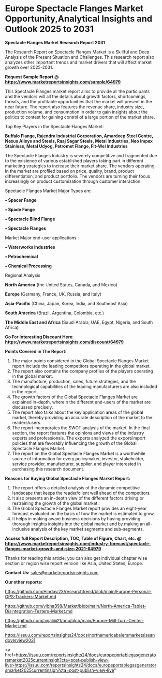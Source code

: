 # Europe Spectacle Flanges Market Opportunity,Analytical Insights and Outlook 2025 to 2031

<strong>Spectacle Flanges Market Research Report 2031</strong>

The Research Report on Spectacle Flanges Market is a Skillful and Deep Analysis of the Present Situation and Challenges. This research report also analyzes other important trends and market drivers that will affect market growth over 2025-2031.

<strong>Request Sample Report @ <a href=https://www.marketreportsinsights.com/sample/64979>https://www.marketreportsinsights.com/sample/64979</a></strong>

This Spectacle Flanges market report aims to provide all the participants and the vendors will all the details about growth factors, shortcomings, threats, and the profitable opportunities that the market will present in the near future. The report also features the revenue share, industry size, production volume, and consumption in order to gain insights about the politics to contest for gaining control of a large portion of the market share.

Top Key Players in the Spectacle Flanges Market:

<strong>Buffalo Flange, Rajendra Industrial Corporation, Amardeep Steel Centre, Nexus Alloys and Steels, Raaj Sagar Steels, Metal Industries, Neo Impex Stainless, Metal Udyog, Petromet Flange, Fit-Wel Industries</strong>

The Spectacle Flanges Industry is severely competitive and fragmented due to the existence of various established players taking part in different marketing strategies to increase their market share. The vendors operating in the market are profiled based on price, quality, brand, product differentiation, and product portfolio. The vendors are turning their focus increasingly on product customization through customer interaction.

Spectacle Flanges Market Major Types are:

<strong>• Spacer Fange

• Spade Fange

• Spectacle Blind Flange

• Spectacle Flanges</strong>

Market Major end-user applications :

<strong>• Waterworks Industries

• Petrochemical

• Chemical Processing</strong>

Regional Analysis

</u><strong><b>North America</b></strong> (the United States, Canada, and Mexico)

<strong><b>Europe </b></strong>(Germany, France, UK, Russia, and Italy)

<strong><b>Asia-Pacific</b></strong> (China, Japan, Korea, India, and Southeast Asia)

<strong><b>South America</b></strong> (Brazil, Argentina, Colombia, etc.)

<strong><b>The Middle East and Africa</b></strong> (Saudi Arabia, UAE, Egypt, Nigeria, and South Africa)

<strong>Go For Interesting Discount Here: <a href=https://www.marketreportsinsights.com/discount/64979>https://www.marketreportsinsights.com/discount/64979</a></strong>

<strong>Points Covered in The Report:</strong>
<ol>
  <li>The major points considered in the Global Spectacle Flanges Market report include the leading competitors operating in the global market.</li>
  <li>The report also contains the company profiles of the players operating in the global market.</li>
  <li>The manufacture, production, sales, future strategies, and the technological capabilities of the leading manufacturers are also included in the report.</li>
  <li>The growth factors of the Global Spectacle Flanges Market are explained in-depth, wherein the different end-users of the market are discussed precisely.</li>
  <li>The report also talks about the key application areas of the global market, thereby providing an accurate description of the market to the readers/users.</li>
  <li>The report incorporates the SWOT analysis of the market. In the final section, the report features the opinions and views of the industry experts and professionals. The experts analyzed the export/import policies that are favorably influencing the growth of the Global Spectacle Flanges Market.</li>
  <li>The report on the Global Spectacle Flanges Market is a worthwhile source of information for every policymaker, investor, stakeholder, service provider, manufacturer, supplier, and player interested in purchasing this research document.</li>
</ol>
<strong>Reasons for Buying Global Spectacle Flanges Market Report:</strong>

<ol>
  <li>The report offers a detailed analysis of the dynamic competitive landscape that keeps the reader/client well ahead of the competitors.</li>
  <li>It also presents an in-depth view of the different factors driving or restraining the growth of the global market.</li>
  <li>The Global Spectacle Flanges Market report provides an eight-year forecast evaluated on the basis of how the market is estimated to grow.</li>
  <li>It helps in making aware business decisions by having providing thorough insights insights into the global market and by making an all-inclusive analysis of the key market segments and sub-segments.</li>
</ol>
<strong>Access full Report Description, TOC, Table of Figure, Chart, etc. @ <a href=https://www.marketreportsinsights.com/industry-forecast/spectacle-flanges-market-growth-and-size-2021-64979>https://www.marketreportsinsights.com/industry-forecast/spectacle-flanges-market-growth-and-size-2021-64979</a></strong>


Thanks for reading this article; you can also get individual chapter wise section or region wise report version like Asia, United States, Europe.

<strong>Contact Us:</strong>
sales@marketreportsinsights.com

<strong>Our other reports:</strong>

<a href=https://github.com/Hindavi23/researchtrend/blob/main/Europe-Personal-GPS-Trackers-Market.md>https://github.com/Hindavi23/researchtrend/blob/main/Europe-Personal-GPS-Trackers-Market.md</a>

<a href=https://github.com/vibha898/Market/blob/main/North-America-Tablet-Disintegration-Testers-Market.md>https://github.com/vibha898/Market/blob/main/North-America-Tablet-Disintegration-Testers-Market.md</a>

<a href=https://github.com/anjaliiii21/anu/blob/main/Europe-Mill-Turn-Center-Market.md>https://github.com/anjaliiii21/anu/blob/main/Europe-Mill-Turn-Center-Market.md</a>

<a href=https://issuu.com/reportsinsights24/docs/northamericabalersmarketsizeandoverview2031>https://issuu.com/reportsinsights24/docs/northamericabalersmarketsizeandoverview2031</a>

<a href=https://issuu.com/reportsinsights24/docs/europeportablegasgeneratorsmarket2025currentinsigh?cta=post-publish-view-live>https://issuu.com/reportsinsights24/docs/europeportablegasgeneratorsmarket2025currentinsigh?cta=post-publish-view-live</a>"
